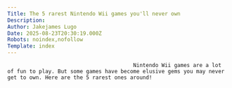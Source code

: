 ```yaml
---
Title: The 5 rarest Nintendo Wii games you'll never own
Description: 
Author: Jakejames Lugo
Date: 2025-08-23T20:30:19.000Z
Robots: noindex,nofollow
Template: index
---
```


                                            Nintendo Wii games are a lot of fun to play. But some games have become elusive gems you may never get to own. Here are the 5 rarest ones around!
                                        